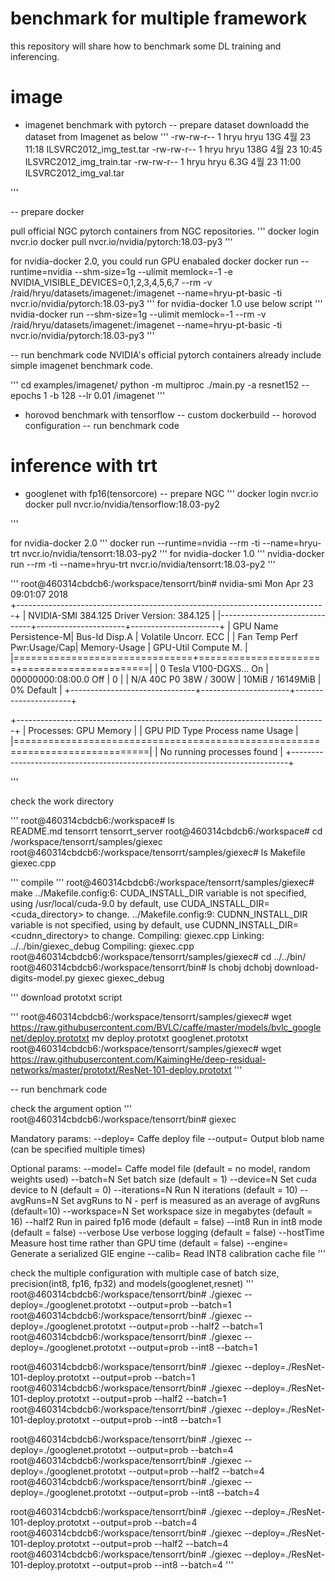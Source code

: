 # benchmark for multiple framework 
this repository will share how to benchmark some DL training and inferencing. 

# image
-  imagenet benchmark with pytorch 
--  prepare dataset
downloadd the dataset from Imagenet as below 
'''
-rw-rw-r--    1 hryu hryu  13G  4월 23 11:18 ILSVRC2012_img_test.tar
-rw-rw-r--    1 hryu hryu 138G  4월 23 10:45 ILSVRC2012_img_train.tar
-rw-rw-r--    1 hryu hryu 6.3G  4월 23 11:00 ILSVRC2012_img_val.tar

'''

--  prepare docker

pull official NGC pytorch containers from NGC repositories. 
'''
docker login nvcr.io
docker pull nvcr.io/nvidia/pytorch:18.03-py3
'''

for nvidia-docker 2.0, you could run GPU enabaled docker 
docker run --runtime=nvidia --shm-size=1g --ulimit memlock=-1 -e NVIDIA_VISIBLE_DEVICES=0,1,2,3,4,5,6,7  --rm  -v /raid/hryu/datasets/imagenet:/imagenet --name=hryu-pt-basic -ti nvcr.io/nvidia/pytorch:18.03-py3
'''
for nvidia-docker 1.0 use below script 
'''
nvidia-docker run --shm-size=1g --ulimit memlock=-1 --rm  -v /raid/hryu/datasets/imagenet:/imagenet --name=hryu-pt-basic -ti nvcr.io/nvidia/pytorch:18.03-py3
'''

--  run benchmark code
NVIDIA's official pytorch containers already include simple imagenet benchmark code. 

'''
cd examples/imagenet/
python -m multiproc ./main.py -a resnet152  --epochs 1 -b 128  --lr 0.01 /imagenet
'''

-  horovod benchmark with tensorflow
--  custom dockerbuild
--  horovod configuration
--  run benchmark code
     
# inference with trt
- googlenet with fp16(tensorcore)
-- prepare NGC
'''
docker login nvcr.io
docker pull nvcr.io/nvidia/tensorflow:18.03-py2

'''

for nvidia-docker 2.0 
'''
docker run --runtime=nvidia   --rm  -ti --name=hryu-trt nvcr.io/nvidia/tensorrt:18.03-py2
'''
for nvidia-docker 1.0
'''
nvidia-docker run   --rm  -ti --name=hryu-trt nvcr.io/nvidia/tensorrt:18.03-py2
'''

'''
root@460314cbdcb6:/workspace/tensorrt/bin# nvidia-smi
Mon Apr 23 09:01:07 2018       
+-----------------------------------------------------------------------------+
| NVIDIA-SMI 384.125                Driver Version: 384.125                   |
|-------------------------------+----------------------+----------------------+
| GPU  Name        Persistence-M| Bus-Id        Disp.A | Volatile Uncorr. ECC |
| Fan  Temp  Perf  Pwr:Usage/Cap|         Memory-Usage | GPU-Util  Compute M. |
|===============================+======================+======================|
|   0  Tesla V100-DGXS...  On   | 00000000:08:00.0 Off |                    0 |
| N/A   40C    P0    38W / 300W |     10MiB / 16149MiB |      0%      Default |
+-------------------------------+----------------------+----------------------+
                                                                               
+-----------------------------------------------------------------------------+
| Processes:                                                       GPU Memory |
|  GPU       PID   Type   Process name                             Usage      |
|=============================================================================|
|  No running processes found                                                 |
+-----------------------------------------------------------------------------+

'''

check the work directory 

'''
root@460314cbdcb6:/workspace# ls   
README.md  tensorrt  tensorrt_server
root@460314cbdcb6:/workspace# cd /workspace/tensorrt/samples/giexec
root@460314cbdcb6:/workspace/tensorrt/samples/giexec# ls
Makefile  giexec.cpp

'''
compile 
'''
root@460314cbdcb6:/workspace/tensorrt/samples/giexec# make
../Makefile.config:6: CUDA_INSTALL_DIR variable is not specified, using /usr/local/cuda-9.0 by default, use CUDA_INSTALL_DIR=<cuda_directory> to change.
../Makefile.config:9: CUDNN_INSTALL_DIR variable is not specified, using  by default, use CUDNN_INSTALL_DIR=<cudnn_directory> to change.
Compiling: giexec.cpp
Linking: ../../bin/giexec_debug
Compiling: giexec.cpp
root@460314cbdcb6:/workspace/tensorrt/samples/giexec# cd ../../bin/
root@460314cbdcb6:/workspace/tensorrt/bin# ls
chobj  dchobj  download-digits-model.py  giexec  giexec_debug

'''
download prototxt script

'''
root@460314cbdcb6:/workspace/tensorrt/samples/giexec#  wget https://raw.githubusercontent.com/BVLC/caffe/master/models/bvlc_googlenet/deploy.prototxt
mv deploy.prototxt googlenet.prototxt
root@460314cbdcb6:/workspace/tensorrt/samples/giexec#  wget https://raw.githubusercontent.com/KaimingHe/deep-residual-networks/master/prototxt/ResNet-101-deploy.prototxt
'''



-- run benchmark code

check the argument option 
'''
root@460314cbdcb6:/workspace/tensorrt/bin# giexec 

Mandatory params:
  --deploy=<file>      Caffe deploy file
  --output=<name>      Output blob name (can be specified multiple times)

Optional params:
  --model=<file>       Caffe model file (default = no model, random weights used)
  --batch=N            Set batch size (default = 1)
  --device=N           Set cuda device to N (default = 0)
  --iterations=N       Run N iterations (default = 10)
  --avgRuns=N          Set avgRuns to N - perf is measured as an average of avgRuns (default=10)
  --workspace=N        Set workspace size in megabytes (default = 16)
  --half2              Run in paired fp16 mode (default = false)
  --int8               Run in int8 mode (default = false)
  --verbose            Use verbose logging (default = false)
  --hostTime         Measure host time rather than GPU time (default = false)
  --engine=<file>      Generate a serialized GIE engine
  --calib=<file>       Read INT8 calibration cache file
'''

check the multiple configuration with multiple case of batch size, precision(int8, fp16, fp32) and models(googlenet,resnet)
''' 
root@460314cbdcb6:/workspace/tensorrt/bin# ./giexec --deploy=./googlenet.prototxt --output=prob  --batch=1
root@460314cbdcb6:/workspace/tensorrt/bin# ./giexec --deploy=./googlenet.prototxt --output=prob --half2 --batch=1
root@460314cbdcb6:/workspace/tensorrt/bin# ./giexec --deploy=./googlenet.prototxt --output=prob --int8 --batch=1

root@460314cbdcb6:/workspace/tensorrt/bin# ./giexec --deploy=./ResNet-101-deploy.prototxt --output=prob  --batch=1
root@460314cbdcb6:/workspace/tensorrt/bin# ./giexec --deploy=./ResNet-101-deploy.prototxt --output=prob --half2 --batch=1
root@460314cbdcb6:/workspace/tensorrt/bin# ./giexec --deploy=./ResNet-101-deploy.prototxt --output=prob --int8 --batch=1

root@460314cbdcb6:/workspace/tensorrt/bin# ./giexec --deploy=./googlenet.prototxt --output=prob  --batch=4
root@460314cbdcb6:/workspace/tensorrt/bin# ./giexec --deploy=./googlenet.prototxt --output=prob --half2 --batch=4
root@460314cbdcb6:/workspace/tensorrt/bin# ./giexec --deploy=./googlenet.prototxt --output=prob --int8 --batch=4

root@460314cbdcb6:/workspace/tensorrt/bin# ./giexec --deploy=./ResNet-101-deploy.prototxt --output=prob  --batch=4
root@460314cbdcb6:/workspace/tensorrt/bin# ./giexec --deploy=./ResNet-101-deploy.prototxt --output=prob --half2 --batch=4
root@460314cbdcb6:/workspace/tensorrt/bin# ./giexec --deploy=./ResNet-101-deploy.prototxt --output=prob --int8 --batch=4
'''



